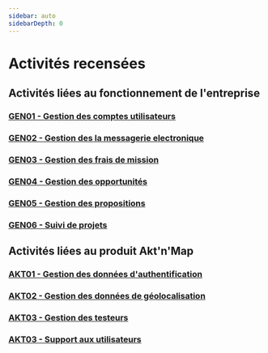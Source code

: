 ```yaml
---
sidebar: auto
sidebarDepth: 0
---
```


# Activités recensées

## Activités liées au fonctionnement de l'entreprise

### [GEN01 - Gestion des comptes utilisateurs](./gen01.md)
### [GEN02 - Gestion des la messagerie electronique](./gen02.md)
### [GEN03 - Gestion des frais de mission](./gen03.md)
### [GEN04 - Gestion des opportunités](./gen04.md)
### [GEN05 - Gestion des propositions](./gen05.md)
### [GEN06 - Suivi de projets](./gen06.md)

## Activités liées au produit Akt'n'Map

### [AKT01 - Gestion des données d'authentification](./akt01.md)
### [AKT02 - Gestion des données de géolocalisation](./akt02.md)
### [AKT03 - Gestion des testeurs](./akt03.md)
### [AKT03 - Support aux utilisateurs](./akt04.md)
